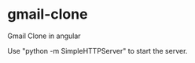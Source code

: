 gmail-clone
===========

Gmail Clone in angular

Use "python -m SimpleHTTPServer" to start the server.
